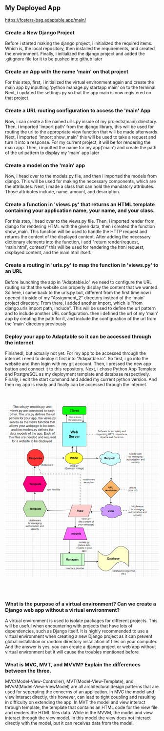 ## My Deployed App
https://fosters-bag.adaptable.app/main/
### Create a New Django Project
Before i started making the django project, i initialized the required items. Which is, the local repository, then installed the requirements, and created the environment. Finally, i initialized the django project and added the .gitignore file for it to be pushed into github later
### Create an App with the name 'main' on that project
For this step, first, i initialized the virtual environment again and create the main app by inputting 'python manage.py startapp main' on to the terminal. Next, i updated the settings.py so that the app main is now registered on that project
### Create a URL routing configuration to access the 'main' App
Now, i can create a file named urls.py inside of my projects(main) directory. Then, i imported 'import path' from the django library, this will be used for routing the url to the appropriate view function that will be made afterwards. Next, i imported 'import show_main" this will be used to take a request and turn it into a response. For my current project, it will be for rendering the main app. Then, i inputted the name for my app('main') and create the path of the url pattern to display my 'main' app later 
### Create a model on the 'main' app 
Now, i head over to the models.py file, and then i imported the models from django. This will be used for making the necessary components, which are the attributes. Next, i made a class that can hold the mandatory attributes. Those attributes include, name, amount, and description.
### Create a function in 'views.py' that returns an HTML template containing your application name, your name, and your class.
For this step, i head over to the views.py file. Then, i imported render from django for rendering HTML with the given data, then i created the function show_main. This function will be used to handle the HTTP request and returns the content of the displayed content. After adding the necessary dictionary elements into the function, i add "return render(request, 'main.html', context)" this will be used for rendering the html request, displayed content, and the main html itself.
### Create a routing in 'urls.py' to map the function in 'views.py' to an URL
Before launching the app in "Adaptable.io" we need to configure the URL routing so that the website can properly display the content that we wanted. So here, i came back to the urls.py but, different from the first time now i opened it inside of my "Assignment_2" directory instead of the 'main' project directory. From there, i added another import, which is "from django.urls import path, include". This will be used to define the url pattern and to include another URL configuration. then i defined the url of my 'main' app by creating the path for it, and include the configuration of the url from the 'main' directory previously
###  Deploy your app to Adaptable so it can be accessed through the internet
Finished!, but actually not yet. For my app to be accessed through the internet i need to deploy it first into "Adapatble.io". So first, i go into the website and then login with my git account. Then, i pressed the new app button and connect it to this repository. Next, i chose Python App Template and PostgreSQL as my deployment template and database respectively. Finally, i edit the start command and added my current python version. And then my app is ready and finally can be accessed through the internet.
<br />
<br />
<br />
<br />
<img src="/assets/image.png">
<br />
<br />
<br />
<br />
### What is the purpose of a virtual environment? Can we create a Django web app without a virtual environment?
A virtual environment is used to isolate packages for different projects. This will be useful when encountering with projects that have lots of dependencies, such as Django itself. It is highly recommended to use a virtual environment when creating a new Django project as it can prevent global installation or random directory installation of files on your computer. And the answer is yes, you can create a django project or web app without virtual environment but it will cause the troubles mentioned before
### What is MVC, MVT, and MVVM? Explain the differences between the three.
MVC(Model-View-Controller), MVT(Model-View-Template), and MVvM(Model-View-ViewModel) are all architectural design patterns that are used for seperating the concerns of an application. In MVC the model and view interact directly, this however, can lead to tight coupling and resulting in difficulty on extending the app. In MVT the model and view interact through template, the template that contains an HTML code for the view file and renders the HTML files data. While in the MVVM, the model and view interact through the view model. In this model the view does not interact directly with the model, but it can receives data from the model.
